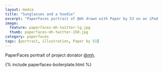 ```yaml
---
layout: media
title: "Sunglasses and a hoodie"
excerpt: "PaperFaces portrait of @mh drawn with Paper by 53 on an iPad."
image: 
  feature: paperfaces-mh-twitter-lg.jpg
  thumb: paperfaces-mh-twitter-150.jpg
category: paperfaces
tags: [portrait, illustration, Paper by 53]
---
```


PaperFaces portrait of project donator [@mh](http://twitter.com/mh).

{% include paperfaces-boilerplate.html %}